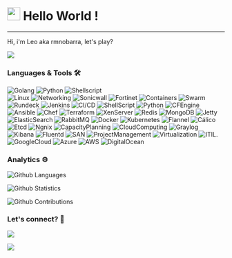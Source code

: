 




<h1><img src="https://emojis.slackmojis.com/emojis/images/1531849430/4246/blob-sunglasses.gif?1531849430" width="30"/> Hello World ! </h1> <hr>

Hi, i'm Leo aka rmnobarra, let's play?

![](http://estruyf-github.azurewebsites.net/api/VisitorHit?user=rmnobarra&repo=rmnobarra&countColorcountColor)

### Languages & Tools 🛠  
![Golang](https://img.shields.io/badge/-Golang-05122A?style=flat&color=green)&nbsp;![Python](https://img.shields.io/badge/-Python-05122A?style=flat&color=green)&nbsp;![Shellscript](https://img.shields.io/badge/-Shellscript-05122A?style=flat&color=green)&nbsp;  
![Linux](https://img.shields.io/badge/-Linux-05122A?style=flat&color=gray)&nbsp;![Networking](https://img.shields.io/badge/-Networking-05122A?style=flat&color=gray)&nbsp;![Sonicwall](https://img.shields.io/badge/-Sonicwall-05122A?style=flat&color=gray)&nbsp;![Fortinet](https://img.shields.io/badge/-Fortinet-05122A?style=flat&color=gray)&nbsp;![Containers](https://img.shields.io/badge/-Containers-05122A?style=flat&color=gray)&nbsp;![Swarm](https://img.shields.io/badge/-Swarm-05122A?style=flat&color=gray)&nbsp;![Rundeck](https://img.shields.io/badge/-Rundeck-05122A?style=flat&color=gray)&nbsp;![Jenkins](https://img.shields.io/badge/-Jenkins-05122A?style=flat&color=gray)&nbsp;![CI/CD](https://img.shields.io/badge/-CI/CD-05122A?style=flat&color=gray)&nbsp;![ShellScript](https://img.shields.io/badge/-ShellScript-05122A?style=flat&color=gray)&nbsp;![Python](https://img.shields.io/badge/-Python-05122A?style=flat&color=gray)&nbsp;![CFEngine](https://img.shields.io/badge/-CFEngine-05122A?style=flat&color=gray)&nbsp;![Ansible](https://img.shields.io/badge/-Ansible-05122A?style=flat&color=gray)&nbsp;![Chef](https://img.shields.io/badge/-Chef-05122A?style=flat&color=gray)&nbsp;![Terraform](https://img.shields.io/badge/-Terraform-05122A?style=flat&color=gray)&nbsp;![XenServer](https://img.shields.io/badge/-XenServer-05122A?style=flat&color=gray)&nbsp;![Redis](https://img.shields.io/badge/-Redis-05122A?style=flat&color=gray)&nbsp;![MongoDB](https://img.shields.io/badge/-MongoDB-05122A?style=flat&color=gray)&nbsp;![Jetty](https://img.shields.io/badge/-Jetty-05122A?style=flat&color=gray)&nbsp;![ElasticSearch](https://img.shields.io/badge/-ElasticSearch-05122A?style=flat&color=gray)&nbsp;![RabbitMQ](https://img.shields.io/badge/-RabbitMQ-05122A?style=flat&color=gray)&nbsp;![Docker](https://img.shields.io/badge/-Docker-05122A?style=flat&color=gray)&nbsp;![Kubernetes](https://img.shields.io/badge/-Kubernetes-05122A?style=flat&color=gray)&nbsp;![Flannel](https://img.shields.io/badge/-Flannel-05122A?style=flat&color=gray)&nbsp;![Cálico](https://img.shields.io/badge/-Cálico-05122A?style=flat&color=gray)&nbsp;![Etcd](https://img.shields.io/badge/-Etcd-05122A?style=flat&color=gray)&nbsp;![Ngnix](https://img.shields.io/badge/-Ngnix-05122A?style=flat&color=gray)&nbsp;![CapacityPlanning](https://img.shields.io/badge/-CapacityPlanning-05122A?style=flat&color=gray)&nbsp;![CloudComputing](https://img.shields.io/badge/-CloudComputing-05122A?style=flat&color=gray)&nbsp;![Graylog](https://img.shields.io/badge/-Graylog-05122A?style=flat&color=gray)&nbsp;![Kibana](https://img.shields.io/badge/-Kibana-05122A?style=flat&color=gray)&nbsp;![Fluentd](https://img.shields.io/badge/-Fluentd-05122A?style=flat&color=gray)&nbsp;![SAN](https://img.shields.io/badge/-SAN-05122A?style=flat&color=gray)&nbsp;![ProjectManagement](https://img.shields.io/badge/-ProjectManagement-05122A?style=flat&color=gray)&nbsp;![Virtualization](https://img.shields.io/badge/-Virtualization-05122A?style=flat&color=gray)&nbsp;![ITIL.](https://img.shields.io/badge/-ITIL.-05122A?style=flat&color=gray)&nbsp;  
![GoogleCloud](https://img.shields.io/badge/-GoogleCloud-05122A?style=flat&color=blue)&nbsp;![Azure](https://img.shields.io/badge/-Azure-05122A?style=flat&color=blue)&nbsp;![AWS](https://img.shields.io/badge/-AWS-05122A?style=flat&color=blue)&nbsp;![DigitalOcean](https://img.shields.io/badge/-DigitalOcean-05122A?style=flat&color=blue)&nbsp;  


### Analytics ⚙️

![Github Languages](https://github-readme-stats.vercel.app/api/top-langs/?username=rmnobarra&layout=compact&count_private=true)

![Github Statistics](https://github-readme-stats.vercel.app/api/?username=rmnobarra&count_private=true&show_icons=true)

![Github Contributions](https://github-readme-streak-stats.herokuapp.com/?user=rmnobarra&hide_border=true)

### Let's connect? 🤝

<p align="left">

<a href="https://www.linkedin.com/in/rmnobarra/"><img src="https://img.shields.io/badge/-LinkedIn-0077B5?style=flat&logo=Linkedin&logoColor=white"/></a>

<a href="https://twitter.com/rmnobarra"><img src="https://img.shields.io/badge/-Twitter-%231DA1F2?style=flat&logo=twitter&logoColor=white"/></a>

</p>